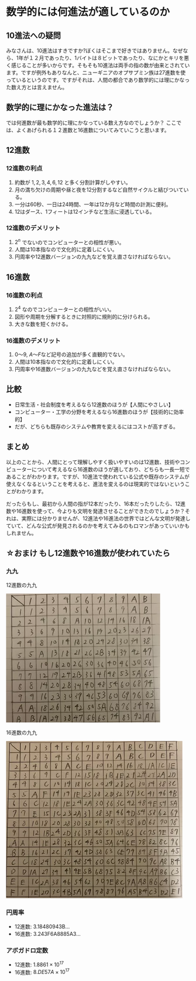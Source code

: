 # 数学的には何進法が適しているのか

## 10進法への疑問

みなさんは、10進法はすきですか?ぼくはそこまで好きではありません。なぜなら、1年が１２月であったり、1バイトは８ビットであったり、なにかとキリを悪く感じることが多いからです。そもそも10進法は両手の指の数が由来とされています。ですが例外もありなんと、ニューギニアのオプサプミン族は27進数を使っているというのです。ですがそれは、人間の都合であり数学的には理にかなった数え方とは言えません。

## 数学的に理にかなった進法は？

では何進数が最も数学的に理にかなっている数え方なのでしょうか？
ここでは、よくあげられる１２進数と16進数についてみていこうと思います。

## 12進数

### 12進数の利点

1. 約数が $1, 2, 3, 4, 6, 12$ と多く分割計算がしやすい。
2. 月の満ち欠けの周期や昼と夜を12分割するなど自然サイクルと結びついている。
3. 一分は60秒、一日は24時間、一年は12か月など時間の計測に便利。
4. 12はダース、1フィートは12インチなど生活に浸透している。

### 12進数のデメリット

1. $2^n$ でないのでコンピューターとの相性が悪い。
2. 人間は10本指なので文化的に定着しにくい。
3. 円周率や12進数バージョンの九九などを覚え直さなければならない。

## 16進数

### 16進数の利点

1. $2^4$ なのでコンピューターとの相性がいい。
2. 図形や周期を分解するときに対照的に規則的に分けられる。
3. 大きな数を短くかける。

### 16進数のデメリット

1. $0$～$9$, $A$～$F$など記号の追加が多く直観的でない。
2. 人間は10本指なので文化的に定着しにくい。
3. 円周率や16進数バージョンの九九などを覚え直さなければならない。

## 比較

- 日常生活・社会制度を考えるなら12進数のほうが【人間にやさしい】
- コンピューター・工学の分野を考えるなら16進数のほうが【技術的に効率的】
- だが、どちらも既存のシステムや教育を変えるにはコストが高すぎる。

## まとめ

以上のことから、人間にとって理解しやすく扱いやすいのは12進数、技術やコンピューターについて考えるなら16進数のほうが適しており、どちらも一長一短であることがわかります。ですが、10進法で使われている公式や既存のシステムが使えなくなるということを考えると、進法を変えるのは現実的ではないということがわかります。

だったらもし、最初から人間の指が12本だったり、16本だったりしたら、12進数や16進数を使って、今よりも文明を発達させることができたのでしょうか？それは、実際には分かりませんが、12進法や16進法の世界ではどんな文明が発達していて、どんな公式が発見されるのかを考えてみるのもロマンがあっていいかもしれません。

## ☆おまけ もし12進数や16進数が使われていたら

### 九九

12進数の九九

![12進数の九九が表に記載されている](magazine/13-1.webp)

16進数の九九

![16進数の九九が表に記載されている](magazine/13-2.webp)

### 円周率

- 12進数: 3.18480943B...
- 16進数: 3.243F6A8885A3...

### アボガドロ定数

- 12進数: $1.8861 \times 10^{17}$
- 16進数: $8.DE57A \times 10^{17}$

